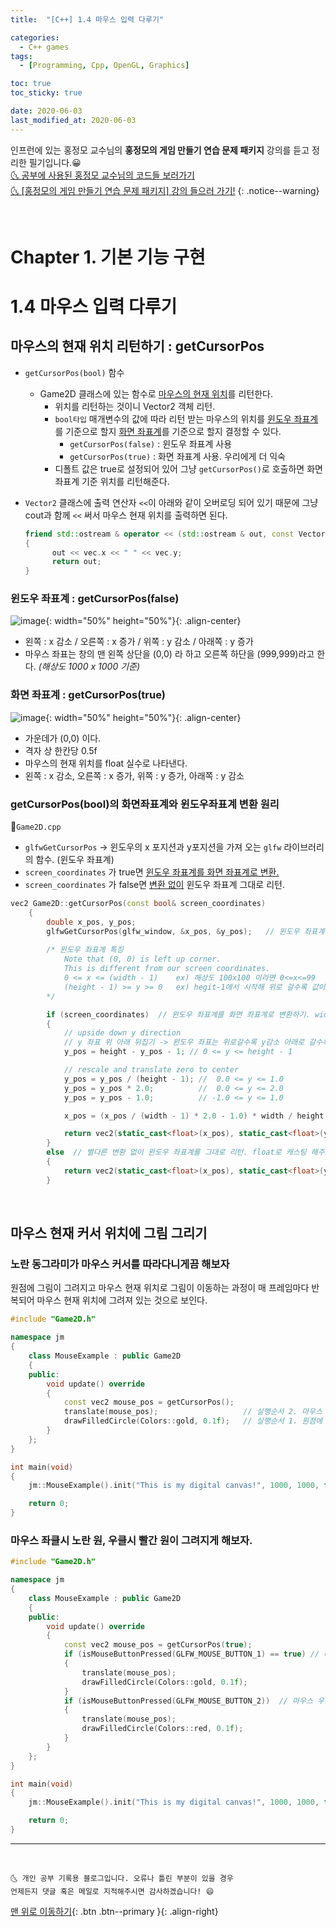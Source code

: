 ```yaml
---
title:  "[C++] 1.4 마우스 입력 다루기" 

categories:
  - C++ games
tags:
  - [Programming, Cpp, OpenGL, Graphics]

toc: true
toc_sticky: true

date: 2020-06-03
last_modified_at: 2020-06-03
---
```


인프런에 있는 홍정모 교수님의 **홍정모의 게임 만들기 연습 문제 패키지** 강의를 듣고 정리한 필기입니다.😀   
[🌜 공부에 사용된 홍정모 교수님의 코드들 보러가기](https://github.com/jmhong-simulation/GameDevPracticePackage)   
[🌜 [홍정모의 게임 만들기 연습 문제 패키지] 강의 들으러 가기!](https://www.inflearn.com/course/c-2)
{: .notice--warning}

<br>

# Chapter 1. 기본 기능 구현 
# 1.4 마우스 입력 다루기

## 마우스의 현재 위치 리턴하기 : getCursorPos

- `getCursorPos(bool)` 함수
  - Game2D 클래스에 있는 함수로 <u>마우스의 현재 위치</u>를 리턴한다.
    - 위치를 리턴하는 것이니 Vector2 객체 리턴.
    - `bool타입` 매개변수의 값에 따라 리턴 받는 마우스의 위치를 <u>윈도우 좌표계</u>를 기준으로 할지 <u>화면 좌표계</u>를 기준으로 할지 결정할 수 있다. 
      - `getCursorPos(false)` : 윈도우 좌표계 사용
      - `getCursorPos(true)` : 화면 좌표계 사용. 우리에게 더 익숙
    - 디폴트 값은 true로 설정되어 있어 그냥 `getCursorPos()`로 호출하면 화면 좌표계 기준 위치를 리턴해준다.
- `Vector2` 클래스에 출력 연산자 `<<`이 아래와 같이 오버로딩 되어 있기 때문에 그냥 cout과 함께 `<<` 써서 마우스 현재 위치를 출력하면 된다.

  ```cpp
  friend std::ostream & operator << (std::ostream & out, const Vector2<T> & vec)
  {
		out << vec.x << " " << vec.y;
		return out;
  }
  ```

### 윈도우 좌표계 : getCursorPos(false)

![image](https://user-images.githubusercontent.com/42318591/84585398-68f63400-ae4a-11ea-9446-5b91a09d6f07.png){: width="50%" height="50%"}{: .align-center}

- 왼쪽 : x 감소 / 오른쪽 : x 증가 / 위쪽 : y 감소 / 아래쪽 : y 증가
- 마우스 좌표는 창의 맨 왼쪽 상단을 (0,0) 라 하고 오른쪽 하단을 (999,999)라고 한다.
*(해상도 1000 x 1000 기준)*

### 화면 좌표계 : getCursorPos(true)

![image](https://user-images.githubusercontent.com/42318591/84585406-81664e80-ae4a-11ea-8845-cc62c0c547e3.png){: width="50%" height="50%"}{: .align-center}


- 가운데가 (0,0) 이다.
- 격자 상 한칸당 0.5f
- 마우스의 현재 위치를 float 실수로 나타낸다.
- 왼쪽 : x 감소, 오른쪽 : x 증가, 위쪽 : y 증가, 아래쪽 : y 감소

### getCursorPos(bool)의 화면좌표계와 윈도우좌표계 변환 원리

📜`Game2D.cpp`
- `glfwGetCursorPos` → 윈도우의 x 포지션과 y포지션을 가져 오는 `glfw` 라이브러리의 함수. (윈도우 좌표계)
- `screen_coordinates` 가 true면 <u>윈도우 좌표계를 화면 좌표계로 변환.</u>
- `screen_coordinates` 가 false면 <u>변환 없이</u> 윈도우 좌표계 그대로 리턴.

```cpp
vec2 Game2D::getCursorPos(const bool& screen_coordinates)
	{
		double x_pos, y_pos;
		glfwGetCursorPos(glfw_window, &x_pos, &y_pos);   // 윈도우 좌표계를 가져온다.
		
        /* 윈도우 좌표계 특징
		    Note that (0, 0) is left up corner. 
		    This is different from our screen coordinates.
		    0 <= x <= (width - 1)    ex) 해상도 100x100 이라면 0<=x<=99
		    (height - 1) >= y >= 0   ex) hegit-1에서 시작해 위로 갈수록 값이 0에 가까워지며 작아짐
        */

		if (screen_coordinates)  // 윈도우 좌표계를 화면 좌표계로 변환하기. width >= height 라고 가정.
		{
			// upside down y direction 
			// y 좌표 위 아래 뒤집기 -> 윈도우 좌표는 위로갈수록 y감소 아래로 갈수록 y 증가니까	
			y_pos = height - y_pos - 1; // 0 <= y <= height - 1

			// rescale and translate zero to center
			y_pos = y_pos / (height - 1); //  0.0 <= y <= 1.0
			y_pos = y_pos * 2.0;		  //  0.0 <= y <= 2.0
			y_pos = y_pos - 1.0;		  // -1.0 <= y <= 1.0

			x_pos = (x_pos / (width - 1) * 2.0 - 1.0) * width / height; //  -1.0 <= x <= 1.0

			return vec2(static_cast<float>(x_pos), static_cast<float>(y_pos)); // x, y를 float로 캐스팅 해주고 vec2로 묶고 반환한다.
		}
		else  // 별다른 변환 없이 윈도우 좌표계를 그대로 리턴. float로 캐스팅 해주고 vec2로 묶기만 해서 반환한다.
		{
			return vec2(static_cast<float>(x_pos), static_cast<float>(y_pos));
		}
```

<br>

## 마우스 현재 커서 위치에 그림 그리기

### 노란 동그라미가 마우스 커서를 따라다니게끔 해보자
원점에 그림이 그려지고 마우스 현재 위치로 그림이 이동하는 과정이 매 프레임마다 반복되어 마우스 현재 위치에 그려져 있는 것으로 보인다. 

```cpp
#include "Game2D.h"

namespace jm
{
	class MouseExample : public Game2D
	{
	public:
		void update() override
		{
			const vec2 mouse_pos = getCursorPos();
			translate(mouse_pos);                   // 실행순서 2. 마우스 현재 위치로 이동한다. 
			drawFilledCircle(Colors::gold, 0.1f);   // 실행순서 1. 원점에 동그라미를 그린다.
		}
	};
}

int main(void)
{
	jm::MouseExample().init("This is my digital canvas!", 1000, 1000, false).run();

	return 0;
}
```

### 마우스 좌클시 노란 원, 우클시 빨간 원이 그려지게 해보자.

```cpp
#include "Game2D.h"

namespace jm
{
	class MouseExample : public Game2D
	{
	public:
		void update() override
		{
			const vec2 mouse_pos = getCursorPos(true);
			if (isMouseButtonPressed(GLFW_MOUSE_BUTTON_1) == true) // 마우스 좌클 입력이 들어올 시
			{
				translate(mouse_pos);
				drawFilledCircle(Colors::gold, 0.1f);
			}
			if (isMouseButtonPressed(GLFW_MOUSE_BUTTON_2))  // 마우스 우클 입력이 들어올 시
			{
				translate(mouse_pos);
				drawFilledCircle(Colors::red, 0.1f);
			}
		}
	};
}

int main(void)
{
	jm::MouseExample().init("This is my digital canvas!", 1000, 1000, false).run();

	return 0;
}
```

***
<br>

    🌜 개인 공부 기록용 블로그입니다. 오류나 틀린 부분이 있을 경우 
    언제든지 댓글 혹은 메일로 지적해주시면 감사하겠습니다! 😄

[맨 위로 이동하기](#){: .btn .btn--primary }{: .align-right}